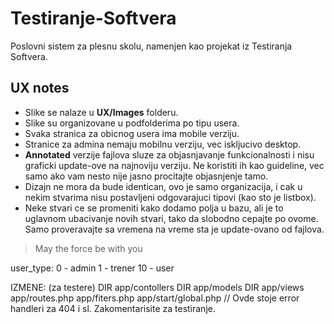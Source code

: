 Testiranje-Softvera
===================

Poslovni sistem za plesnu skolu, namenjen kao projekat iz Testiranja Softvera.


## UX notes

* Slike se nalaze u **UX/Images** folderu.
* Slike su organizovane u podfolderima po tipu usera.
* Svaka stranica za obicnog usera ima mobile verziju.
* Stranice za admina nemaju mobilnu verziju, vec iskljucivo desktop.
* **Annotated** verzije fajlova sluze za objasnjavanje funkcionalnosti i nisu graficki update-ove na najnoviju verziju. Ne koristiti ih kao guideline, vec samo ako vam nesto nije jasno procitajte objasnjenje tamo.
* Dizajn ne mora da bude identican, ovo je samo organizacija, i cak u nekim stvarima nisu postavljeni odgovarajuci tipovi (kao sto je listbox).
* Neke stvari ce se promeniti kako dodamo polja u bazu, ali je to uglavnom ubacivanje novih stvari, tako da slobodno cepajte po ovome. Samo proveravajte sa vremena na vreme sta je update-ovano od fajlova.


> May the force be with you

user_type:
	0 - admin
	1 - trener
	10 - user

IZMENE: (za testere)
	DIR app/contollers
	DIR app/models
	DIR app/views
	app/routes.php
	app/fiters.php
	app/start/global.php // Ovde stoje error handleri za 404 i sl. Zakomentarisite za testiranje.
